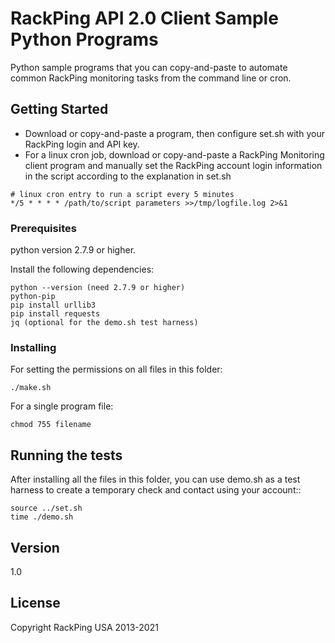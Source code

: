 # RackPing API 2.0 Client Sample Python Programs

Python sample programs that you can copy-and-paste to automate common RackPing monitoring tasks from the command line or cron.

## Getting Started

* Download or copy-and-paste a program, then configure set.sh with your RackPing login and API key.
* For a linux cron job, download or copy-and-paste a RackPing Monitoring client program and manually set the RackPing account login information in the script according to the explanation in set.sh

```
# linux cron entry to run a script every 5 minutes
*/5 * * * * /path/to/script parameters >>/tmp/logfile.log 2>&1
```

### Prerequisites

python version 2.7.9 or higher.

Install the following dependencies:

```
python --version (need 2.7.9 or higher)
python-pip
pip install urllib3
pip install requests
jq (optional for the demo.sh test harness)
```

### Installing

For setting the permissions on all files in this folder:

```
./make.sh
```

For a single program file:

```
chmod 755 filename
```

## Running the tests

After installing all the files in this folder, you can use demo.sh as a test harness to create a temporary check and contact using your account::

```
source ../set.sh
time ./demo.sh
```

## Version

1.0

## License

Copyright RackPing USA 2013-2021

